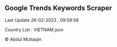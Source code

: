 

## Google Trends Keywords Scraper 
 
Last Update 26-02-2023 , 09:59:58

Country List :
VIETNAM.json



© Abdul Muttaqin 
